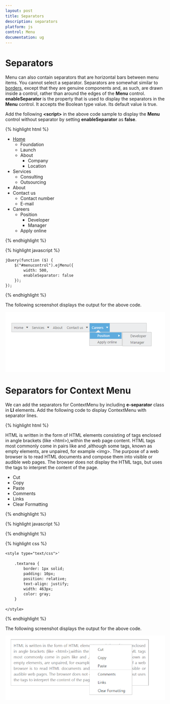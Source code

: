 ```yaml
---
layout: post
title: Separators
description: separators
platform: js
control: Menu
documentation: ug
---
```


# Separators

Menu can also contain separators that are horizontal bars between menu items. You cannot select a separator. Separators are somewhat similar to [borders](http://docs.oracle.com/javase/tutorial/uiswing/components/border.html), except that they are genuine components and, as such, are drawn inside a control, rather than around the edges of the **Menu** control. **enableSeparator** is the property that is used to display the separators in the **Menu** control. It accepts the Boolean type value. Its default value is true. 

 


Add the following **&lt;script&gt;** in the above code sample to display the **Menu** control without separator by setting **enableSeparator** as **false**.

{% highlight html %}

    
<div>
    <ul id="menucontrol">
        <li id="home">
            <a href="#">Home</a>
            <ul>
                <li><a>Foundation</a></li>
                <li><a>Launch</a></li>
                <li>
                    <a>About</a>
                    <ul>
                        <li><a>Company</a></li>
                        <li><a>Location</a></li>
                    </ul>
                </li>
            </ul>
        </li>
        <li id="Services">
            <a>Services</a>
            <ul>
                <li><a>Consulting</a></li>
                <li><a>Outsourcing</a></li>
            </ul>
        </li>
        <li id="About"><a>About</a></li>
        <li id="Contact">
            <a>Contact us</a>
            <ul>
                <li><a>Contact number</a></li>
                <li><a>E-mail</a></li>
            </ul>
        </li>
        <li id="Careers">
            <a>Careers</a>
            <ul>
                <li>
                    <a>Position</a>
                    <ul>
                        <li><a>Developer</a></li>
                        <li><a>Manager</a></li>
                    </ul>
                </li>
                <li><a>Apply online</a></li>
            </ul>
        </li>
    </ul>
</div>

{% endhighlight %}

{% highlight javascript %}


    jQuery(function ($) {
        $("#menucontrol").ejMenu({
            width: 500,
            enableSeparator: false
        });
    });



{% endhighlight %}



The following screenshot displays the output for the above code. 

![](/js/Menu/Separators_images/Separators_img2.png) 


# Separators for Context Menu

We can add the separators for ContextMenu by including **e-separator** class in **LI** elements. Add the following code to display ContextMenu with separator lines.


{% highlight html %}

<div id="target" class="textarea">
	HTML is written in the form of HTML elements consisting of tags enclosed in angle brackets (like &lt;html&gt;),within the web page content. HTML tags most commonly come in pairs like and ,although some tags, known as empty elements, are unpaired, for example &lt;img&gt;. The purpose of a web browser is to read HTML documents and compose them into visible or audible web pages. The browser does not display the HTML tags, but uses the tags to interpret the content of the page.
</div>

<ul id="contextMenu">
	<li><a>Cut</a></li>
	<li><a>Copy</a></li>
	<li class="e-separator"><a>Paste</a></li>
	<li><a>Comments</a></li>
	<li><a>Links</a></li>
	<li><a>Clear Formatting</a></li>
</ul>

{% endhighlight %}


{% highlight javascript %}

 <script type="text/javascript">

        jQuery(function ($) {
            $("#contextMenu").ejMenu(
			{
				menuType: ej.MenuType.ContextMenu,
				openOnClick: false,
				contextMenuTarget: "#target",
			});
        });
		
 </script>
	
{% endhighlight %}


{% highlight css %}

    <style type="text/css">'
	
        .textarea {
            border: 1px solid;
            padding: 10px;
            position: relative;
            text-align: justify;
            width: 463px;
            color: gray;
        }
		
    </style>

{% endhighlight %}

The following screenshot displays the output for the above code. 

![](/js/Menu/Separators_images/Separators_img3.png) 



